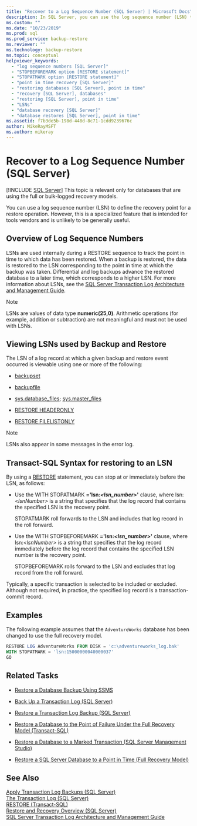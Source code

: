 ```yaml
---
title: "Recover to a Log Sequence Number (SQL Server) | Microsoft Docs"
description: In SQL Server, you can use the log sequence number (LSN) to recover to a certain point. This feature is intended for tools vendors.
ms.custom: ""
ms.date: "10/23/2019"
ms.prod: sql
ms.prod_service: backup-restore
ms.reviewer: ""
ms.technology: backup-restore
ms.topic: conceptual
helpviewer_keywords: 
  - "log sequence numbers [SQL Server]"
  - "STOPBEFOREMARK option [RESTORE statement]"
  - "STOPATMARK option [RESTORE statement]"
  - "point in time recovery [SQL Server]"
  - "restoring databases [SQL Server], point in time"
  - "recovery [SQL Server], databases"
  - "restoring [SQL Server], point in time"
  - "LSNs"
  - "database recovery [SQL Server]"
  - "database restores [SQL Server], point in time"
ms.assetid: f7b3de5b-198d-448d-8c71-1cdd9239676c
author: MikeRayMSFT
ms.author: mikeray
---
```

# Recover to a Log Sequence Number (SQL Server)
 [!INCLUDE [SQL Server](../../includes/applies-to-version/sqlserver.md)]
  This topic is relevant only for databases that are using the full or bulk-logged recovery models.  
  
 You can use a log sequence number (LSN) to define the recovery point for a restore operation. However, this is a specialized feature that is intended for tools vendors and is unlikely to be generally useful.  
  
##  <a name="LSNs"></a> Overview of Log Sequence Numbers  
 LSNs are used internally during a RESTORE sequence to track the point in time to which data has been restored. When a backup is restored, the data is restored to the LSN corresponding to the point in time at which the backup was taken. Differential and log backups advance the restored database to a later time, which corresponds to a higher LSN. For more information about LSNs, see the [SQL Server Transaction Log Architecture and Management Guide](../../relational-databases/sql-server-transaction-log-architecture-and-management-guide.md#Logical_Arch).  
  
> [!NOTE]  
> LSNs are values of data type **numeric(25,0)**. Arithmetic operations (for example, addition or subtraction) are not meaningful and must not be used with LSNs.  
 
## Viewing LSNs used by Backup and Restore  
 The LSN of a log record at which a given backup and restore event occurred is viewable using one or more of the following:  
  
-   [backupset](../../relational-databases/system-tables/backupset-transact-sql.md)  
  
-   [backupfile](../../relational-databases/system-tables/backupfile-transact-sql.md)  
  
-   [sys.database_files](../../relational-databases/system-catalog-views/sys-database-files-transact-sql.md); [sys.master_files](../../relational-databases/system-catalog-views/sys-master-files-transact-sql.md)  
  
-   [RESTORE HEADERONLY](../../t-sql/statements/restore-statements-headeronly-transact-sql.md)  
  
-   [RESTORE FILELISTONLY](../../t-sql/statements/restore-statements-filelistonly-transact-sql.md)  
  
> [!NOTE]  
>  LSNs also appear in some messages in the error log.  
  
## Transact-SQL Syntax for restoring to an LSN  
 By using a [RESTORE](../../t-sql/statements/restore-statements-transact-sql.md) statement, you can stop at or immediately before the LSN, as follows:  
  
-   Use the WITH STOPATMARK **='**lsn:_<lsn_number>_**'** clause, where lsn:*\<lsnNumber>* is a string that specifies that the log record that contains the specified LSN is the recovery point.  
  
     STOPATMARK roll forwards to the LSN and includes that log record in the roll forward.  
  
-   Use the WITH STOPBEFOREMARK **='**lsn:_<lsn_number>_**'** clause, where lsn:*\<lsnNumber>* is a string that specifies that the log record immediately before the log record that contains the specified LSN number is the recovery point.  
  
     STOPBEFOREMARK rolls forward to the LSN and excludes that log record from the roll forward.  
  
 Typically, a specific transaction is selected to be included or excluded. Although not required, in practice, the specified log record is a transaction-commit record.  
  
## Examples  
 The following example assumes that the `AdventureWorks` database has been changed to use the full recovery model.  
  
```sql  
RESTORE LOG AdventureWorks FROM DISK = 'c:\adventureworks_log.bak'   
WITH STOPATMARK = 'lsn:15000000040000037'  
GO  
```  
  
##  <a name="RelatedTasks"></a> Related Tasks  
  
-   [Restore a Database Backup Using SSMS](../../relational-databases/backup-restore/restore-a-database-backup-using-ssms.md)  
  
-   [Back Up a Transaction Log &#40;SQL Server&#41;](../../relational-databases/backup-restore/back-up-a-transaction-log-sql-server.md)  
  
-   [Restore a Transaction Log Backup &#40;SQL Server&#41;](../../relational-databases/backup-restore/restore-a-transaction-log-backup-sql-server.md)  
  
-   [Restore a Database to the Point of Failure Under the Full Recovery Model &#40;Transact-SQL&#41;](../../relational-databases/backup-restore/restore-database-to-point-of-failure-full-recovery.md)  
  
-   [Restore a Database to a Marked Transaction &#40;SQL Server Management Studio&#41;](../../relational-databases/backup-restore/restore-a-database-to-a-marked-transaction-sql-server-management-studio.md)  
  
-   [Restore a SQL Server Database to a Point in Time &#40;Full Recovery Model&#41;](../../relational-databases/backup-restore/restore-a-sql-server-database-to-a-point-in-time-full-recovery-model.md)  
  
## See Also  
 [Apply Transaction Log Backups &#40;SQL Server&#41;](../../relational-databases/backup-restore/apply-transaction-log-backups-sql-server.md)   
 [The Transaction Log &#40;SQL Server&#41;](../../relational-databases/logs/the-transaction-log-sql-server.md)     
 [RESTORE &#40;Transact-SQL&#41;](../../t-sql/statements/restore-statements-transact-sql.md)     
 [Restore and Recovery Overview (SQL Server)](../../relational-databases/backup-restore/restore-and-recovery-overview-sql-server.md#TlogAndRecovery)       
 [SQL Server Transaction Log Architecture and Management Guide](../../relational-databases/sql-server-transaction-log-architecture-and-management-guide.md)      
  
